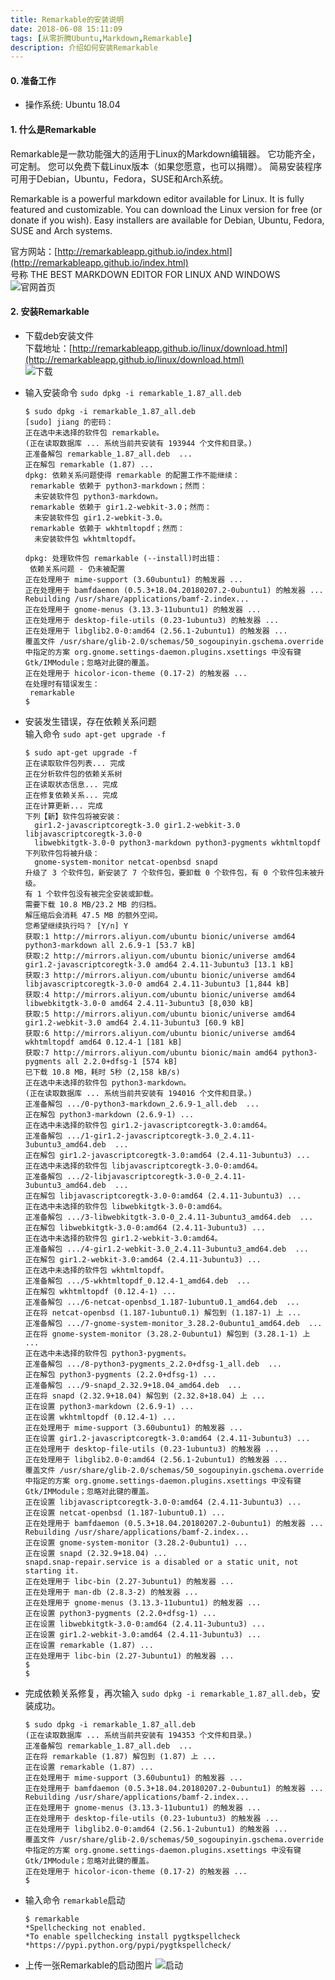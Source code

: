 ```yaml
---
title: Remarkable的安装说明
date: 2018-06-08 15:11:09
tags: [从零折腾Ubuntu,Markdown,Remarkable]
description: 介绍如何安装Remarkable
---
```

#### 0. 准备工作
* 操作系统: Ubuntu 18.04

#### 1. 什么是Remarkable
Remarkable是一款功能强大的适用于Linux的Markdown编辑器。 它功能齐全，可定制。 您可以免费下载Linux版本（如果您愿意，也可以捐赠）。 简易安装程序可用于Debian，Ubuntu，Fedora，SUSE和Arch系统。

Remarkable is a powerful markdown editor available for Linux. It is fully featured and customizable. You can download the Linux version for free (or donate if you wish). Easy installers are available for Debian, Ubuntu, Fedora, SUSE and Arch systems.

官方网站：[http://remarkableapp.github.io/index.html](http://remarkableapp.github.io/index.html)  
号称 THE BEST MARKDOWN EDITOR FOR LINUX AND WINDOWS
![官网首页](https://raw.githubusercontent.com/b31jsc/img/master/Remarkable%E7%9A%84%E5%AE%89%E8%A3%85%E8%AF%B4%E6%98%8E/Remarkable%E7%9A%84%E5%AE%89%E8%A3%85%E8%AF%B4%E6%98%8E1-%E5%AE%98%E7%BD%91%E9%A6%96%E9%A1%B5.png)

#### 2. 安装Remarkable
* 下载deb安装文件  
下载地址：[http://remarkableapp.github.io/linux/download.html](http://remarkableapp.github.io/linux/download.html)  
![下载](https://raw.githubusercontent.com/b31jsc/img/master/Remarkable%E7%9A%84%E5%AE%89%E8%A3%85%E8%AF%B4%E6%98%8E/Remarkable%E7%9A%84%E5%AE%89%E8%A3%85%E8%AF%B4%E6%98%8E2-%E4%B8%8B%E8%BD%BD.png)

* 输入安装命令 `sudo dpkg -i remarkable_1.87_all.deb`
  ```
  $ sudo dpkg -i remarkable_1.87_all.deb  
  [sudo] jiang 的密码： 
  正在选中未选择的软件包 remarkable。
  (正在读取数据库 ... 系统当前共安装有 193944 个文件和目录。)
  正准备解包 remarkable_1.87_all.deb  ...
  正在解包 remarkable (1.87) ...
  dpkg: 依赖关系问题使得 remarkable 的配置工作不能继续：
   remarkable 依赖于 python3-markdown；然而：
    未安装软件包 python3-markdown。
   remarkable 依赖于 gir1.2-webkit-3.0；然而：
    未安装软件包 gir1.2-webkit-3.0。
   remarkable 依赖于 wkhtmltopdf；然而：
    未安装软件包 wkhtmltopdf。

  dpkg: 处理软件包 remarkable (--install)时出错：
   依赖关系问题 - 仍未被配置
  正在处理用于 mime-support (3.60ubuntu1) 的触发器 ...
  正在处理用于 bamfdaemon (0.5.3+18.04.20180207.2-0ubuntu1) 的触发器 ...
  Rebuilding /usr/share/applications/bamf-2.index...
  正在处理用于 gnome-menus (3.13.3-11ubuntu1) 的触发器 ...
  正在处理用于 desktop-file-utils (0.23-1ubuntu3) 的触发器 ...
  正在处理用于 libglib2.0-0:amd64 (2.56.1-2ubuntu1) 的触发器 ...
  覆盖文件 /usr/share/glib-2.0/schemas/50_sogoupinyin.gschema.override 中指定的方案 org.gnome.settings-daemon.plugins.xsettings 中没有键 Gtk/IMModule；忽略对此键的覆盖。
  正在处理用于 hicolor-icon-theme (0.17-2) 的触发器 ...
  在处理时有错误发生：
   remarkable
  $ 
  ```
* 安装发生错误，存在依赖关系问题  
输入命令 `sudo apt-get upgrade -f`
  ```
  $ sudo apt-get upgrade -f
  正在读取软件包列表... 完成
  正在分析软件包的依赖关系树       
  正在读取状态信息... 完成       
  正在修复依赖关系... 完成
  正在计算更新... 完成
  下列【新】软件包将被安装：
    gir1.2-javascriptcoregtk-3.0 gir1.2-webkit-3.0 libjavascriptcoregtk-3.0-0
    libwebkitgtk-3.0-0 python3-markdown python3-pygments wkhtmltopdf
  下列软件包将被升级：
    gnome-system-monitor netcat-openbsd snapd
  升级了 3 个软件包，新安装了 7 个软件包，要卸载 0 个软件包，有 0 个软件包未被升级。
  有 1 个软件包没有被完全安装或卸载。
  需要下载 10.8 MB/23.2 MB 的归档。
  解压缩后会消耗 47.5 MB 的额外空间。
  您希望继续执行吗？ [Y/n] Y
  获取:1 http://mirrors.aliyun.com/ubuntu bionic/universe amd64 python3-markdown all 2.6.9-1 [53.7 kB]
  获取:2 http://mirrors.aliyun.com/ubuntu bionic/universe amd64 gir1.2-javascriptcoregtk-3.0 amd64 2.4.11-3ubuntu3 [13.1 kB]
  获取:3 http://mirrors.aliyun.com/ubuntu bionic/universe amd64 libjavascriptcoregtk-3.0-0 amd64 2.4.11-3ubuntu3 [1,844 kB]
  获取:4 http://mirrors.aliyun.com/ubuntu bionic/universe amd64 libwebkitgtk-3.0-0 amd64 2.4.11-3ubuntu3 [8,030 kB]
  获取:5 http://mirrors.aliyun.com/ubuntu bionic/universe amd64 gir1.2-webkit-3.0 amd64 2.4.11-3ubuntu3 [60.9 kB]
  获取:6 http://mirrors.aliyun.com/ubuntu bionic/universe amd64 wkhtmltopdf amd64 0.12.4-1 [181 kB]
  获取:7 http://mirrors.aliyun.com/ubuntu bionic/main amd64 python3-pygments all 2.2.0+dfsg-1 [574 kB]
  已下载 10.8 MB，耗时 5秒 (2,158 kB/s) 
  正在选中未选择的软件包 python3-markdown。
  (正在读取数据库 ... 系统当前共安装有 194016 个文件和目录。)
  正准备解包 .../0-python3-markdown_2.6.9-1_all.deb  ...
  正在解包 python3-markdown (2.6.9-1) ...
  正在选中未选择的软件包 gir1.2-javascriptcoregtk-3.0:amd64。
  正准备解包 .../1-gir1.2-javascriptcoregtk-3.0_2.4.11-3ubuntu3_amd64.deb  ...
  正在解包 gir1.2-javascriptcoregtk-3.0:amd64 (2.4.11-3ubuntu3) ...
  正在选中未选择的软件包 libjavascriptcoregtk-3.0-0:amd64。
  正准备解包 .../2-libjavascriptcoregtk-3.0-0_2.4.11-3ubuntu3_amd64.deb  ...
  正在解包 libjavascriptcoregtk-3.0-0:amd64 (2.4.11-3ubuntu3) ...
  正在选中未选择的软件包 libwebkitgtk-3.0-0:amd64。
  正准备解包 .../3-libwebkitgtk-3.0-0_2.4.11-3ubuntu3_amd64.deb  ...
  正在解包 libwebkitgtk-3.0-0:amd64 (2.4.11-3ubuntu3) ...
  正在选中未选择的软件包 gir1.2-webkit-3.0:amd64。
  正准备解包 .../4-gir1.2-webkit-3.0_2.4.11-3ubuntu3_amd64.deb  ...
  正在解包 gir1.2-webkit-3.0:amd64 (2.4.11-3ubuntu3) ...
  正在选中未选择的软件包 wkhtmltopdf。
  正准备解包 .../5-wkhtmltopdf_0.12.4-1_amd64.deb  ...
  正在解包 wkhtmltopdf (0.12.4-1) ...
  正准备解包 .../6-netcat-openbsd_1.187-1ubuntu0.1_amd64.deb  ...
  正在将 netcat-openbsd (1.187-1ubuntu0.1) 解包到 (1.187-1) 上 ...
  正准备解包 .../7-gnome-system-monitor_3.28.2-0ubuntu1_amd64.deb  ...
  正在将 gnome-system-monitor (3.28.2-0ubuntu1) 解包到 (3.28.1-1) 上 ...
  正在选中未选择的软件包 python3-pygments。
  正准备解包 .../8-python3-pygments_2.2.0+dfsg-1_all.deb  ...
  正在解包 python3-pygments (2.2.0+dfsg-1) ...
  正准备解包 .../9-snapd_2.32.9+18.04_amd64.deb  ...
  正在将 snapd (2.32.9+18.04) 解包到 (2.32.8+18.04) 上 ...
  正在设置 python3-markdown (2.6.9-1) ...
  正在设置 wkhtmltopdf (0.12.4-1) ...
  正在处理用于 mime-support (3.60ubuntu1) 的触发器 ...
  正在设置 gir1.2-javascriptcoregtk-3.0:amd64 (2.4.11-3ubuntu3) ...
  正在处理用于 desktop-file-utils (0.23-1ubuntu3) 的触发器 ...
  正在处理用于 libglib2.0-0:amd64 (2.56.1-2ubuntu1) 的触发器 ...
  覆盖文件 /usr/share/glib-2.0/schemas/50_sogoupinyin.gschema.override 中指定的方案 org.gnome.settings-daemon.plugins.xsettings 中没有键 Gtk/IMModule；忽略对此键的覆盖。
  正在设置 libjavascriptcoregtk-3.0-0:amd64 (2.4.11-3ubuntu3) ...
  正在设置 netcat-openbsd (1.187-1ubuntu0.1) ...
  正在处理用于 bamfdaemon (0.5.3+18.04.20180207.2-0ubuntu1) 的触发器 ...
  Rebuilding /usr/share/applications/bamf-2.index...
  正在设置 gnome-system-monitor (3.28.2-0ubuntu1) ...
  正在设置 snapd (2.32.9+18.04) ...
  snapd.snap-repair.service is a disabled or a static unit, not starting it.
  正在处理用于 libc-bin (2.27-3ubuntu1) 的触发器 ...
  正在处理用于 man-db (2.8.3-2) 的触发器 ...
  正在处理用于 gnome-menus (3.13.3-11ubuntu1) 的触发器 ...
  正在设置 python3-pygments (2.2.0+dfsg-1) ...
  正在设置 libwebkitgtk-3.0-0:amd64 (2.4.11-3ubuntu3) ...
  正在设置 gir1.2-webkit-3.0:amd64 (2.4.11-3ubuntu3) ...
  正在设置 remarkable (1.87) ...
  正在处理用于 libc-bin (2.27-3ubuntu1) 的触发器 ...
  $ 
  $ 
  ```
* 完成依赖关系修复，再次输入 `sudo dpkg -i remarkable_1.87_all.deb`，安装成功。
  ```
  $ sudo dpkg -i remarkable_1.87_all.deb  
  (正在读取数据库 ... 系统当前共安装有 194353 个文件和目录。)
  正准备解包 remarkable_1.87_all.deb  ...
  正在将 remarkable (1.87) 解包到 (1.87) 上 ...
  正在设置 remarkable (1.87) ...
  正在处理用于 mime-support (3.60ubuntu1) 的触发器 ...
  正在处理用于 bamfdaemon (0.5.3+18.04.20180207.2-0ubuntu1) 的触发器 ...
  Rebuilding /usr/share/applications/bamf-2.index...
  正在处理用于 gnome-menus (3.13.3-11ubuntu1) 的触发器 ...
  正在处理用于 desktop-file-utils (0.23-1ubuntu3) 的触发器 ...
  正在处理用于 libglib2.0-0:amd64 (2.56.1-2ubuntu1) 的触发器 ...
  覆盖文件 /usr/share/glib-2.0/schemas/50_sogoupinyin.gschema.override 中指定的方案 org.gnome.settings-daemon.plugins.xsettings 中没有键 Gtk/IMModule；忽略对此键的覆盖。
  正在处理用于 hicolor-icon-theme (0.17-2) 的触发器 ...
  $
  ```
* 输入命令 `remarkable`启动
  ```
  $ remarkable
  *Spellchecking not enabled.
  *To enable spellchecking install pygtkspellcheck
  *https://pypi.python.org/pypi/pygtkspellcheck/

  ```
* 上传一张Remarkable的启动图片
![启动](https://raw.githubusercontent.com/b31jsc/img/master/Remarkable%E7%9A%84%E5%AE%89%E8%A3%85%E8%AF%B4%E6%98%8E/Remarkable%E7%9A%84%E5%AE%89%E8%A3%85%E8%AF%B4%E6%98%8E3-%E5%90%AF%E5%8A%A8.png)


